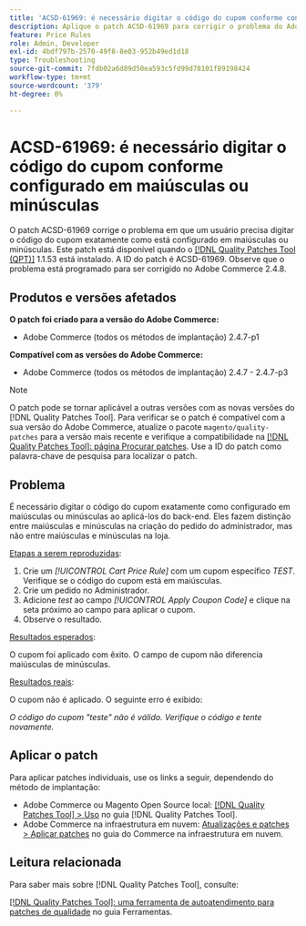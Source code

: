 ```yaml
---
title: 'ACSD-61969: é necessário digitar o código do cupom conforme configurado em maiúsculas ou minúsculas'
description: Aplique o patch ACSD-61969 para corrigir o problema do Adobe Commerce em que um usuário precisa digitar o código do cupom exatamente como está configurado em maiúsculas ou minúsculas.
feature: Price Rules
role: Admin, Developer
exl-id: 4bdf797b-2570-49f8-8e03-952b49ed1d18
type: Troubleshooting
source-git-commit: 7fdb02a6d89d50ea593c5fd99d78101f89198424
workflow-type: tm+mt
source-wordcount: '379'
ht-degree: 0%

---
```


# ACSD-61969: é necessário digitar o código do cupom conforme configurado em maiúsculas ou minúsculas

O patch ACSD-61969 corrige o problema em que um usuário precisa digitar o código do cupom exatamente como está configurado em maiúsculas ou minúsculas. Este patch está disponível quando o [[!DNL Quality Patches Tool (QPT)]](/help/tools/quality-patches-tool/quality-patches-tool-to-self-serve-quality-patches.md) 1.1.53 está instalado. A ID do patch é ACSD-61969. Observe que o problema está programado para ser corrigido no Adobe Commerce 2.4.8.

## Produtos e versões afetados

**O patch foi criado para a versão do Adobe Commerce:**

* Adobe Commerce (todos os métodos de implantação) 2.4.7-p1

**Compatível com as versões do Adobe Commerce:**

* Adobe Commerce (todos os métodos de implantação) 2.4.7 - 2.4.7-p3

>[!NOTE]
>
>O patch pode se tornar aplicável a outras versões com as novas versões do [!DNL Quality Patches Tool]. Para verificar se o patch é compatível com a sua versão do Adobe Commerce, atualize o pacote `magento/quality-patches` para a versão mais recente e verifique a compatibilidade na [[!DNL Quality Patches Tool]: página Procurar patches](https://experienceleague.adobe.com/tools/commerce-quality-patches/index.html). Use a ID do patch como palavra-chave de pesquisa para localizar o patch.

## Problema

É necessário digitar o código do cupom exatamente como configurado em maiúsculas ou minúsculas ao aplicá-los do back-end. Eles fazem distinção entre maiúsculas e minúsculas na criação do pedido do administrador, mas não entre maiúsculas e minúsculas na loja.

<u>Etapas a serem reproduzidas</u>:

1. Crie um *[!UICONTROL Cart Price Rule]* com um cupom específico *TEST*. Verifique se o código do cupom está em maiúsculas.
1. Crie um pedido no Administrador.
1. Adicione *test* ao campo *[!UICONTROL Apply Coupon Code]* e clique na seta próximo ao campo para aplicar o cupom.
1. Observe o resultado.

<u>Resultados esperados</u>:

O cupom foi aplicado com êxito. O campo de cupom não diferencia maiúsculas de minúsculas.

<u>Resultados reais</u>:

O cupom não é aplicado. O seguinte erro é exibido:

*O código do cupom &quot;teste&quot; não é válido. Verifique o código e tente novamente.*

## Aplicar o patch

Para aplicar patches individuais, use os links a seguir, dependendo do método de implantação:

* Adobe Commerce ou Magento Open Source local: [[!DNL Quality Patches Tool] > Uso](/help/tools/quality-patches-tool/usage.md) no guia [!DNL Quality Patches Tool].
* Adobe Commerce na infraestrutura em nuvem: [Atualizações e patches > Aplicar patches](https://experienceleague.adobe.com/docs/commerce-cloud-service/user-guide/develop/upgrade/apply-patches.html) no guia do Commerce na infraestrutura em nuvem.

## Leitura relacionada

Para saber mais sobre [!DNL Quality Patches Tool], consulte:

[[!DNL Quality Patches Tool]: uma ferramenta de autoatendimento para patches de qualidade](/help/tools/quality-patches-tool/quality-patches-tool-to-self-serve-quality-patches.md) no guia Ferramentas.
